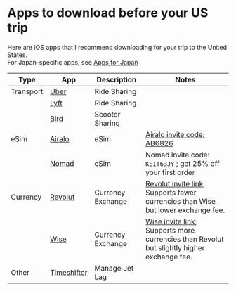 # Apps to download before your US trip

Here are iOS apps that I recommend downloading for your trip to the United States.  
For Japan-specific apps, see [Apps for Japan](../guides/apps.md)

| Type      | App             | Description       | Notes                                                                                         |
| --------- | --------------- | ----------------- | --------------------------------------------------------------------------------------------- |
| Transport | [Uber][]        | Ride Sharing      |                                                                                               |
|           | [Lyft][]        | Ride Sharing      |                                                                                               |
|           | [Bird][]        | Scooter Sharing   |                                                                                               |
| eSim      | [Airalo][]      | eSim              | [Airalo invite code: AB6826][]                                                                |
|           | [Nomad][]       | eSim              | Nomad invite code: `KEIT63JY` ; get 25% off your first order                                  |
| Currency  | [Revolut][]     | Currency Exchange | [Revolut invite link][]; Supports fewer currencies than Wise but lower exchange fee.          |
|           | [Wise][]        | Currency Exchange | [Wise invite link][]; Supports more currencies than Revolut but slightly higher exchange fee. |
| Other     | [Timeshifter][] | Manage Jet Lag    |                                                                                               |

[Uber]: https://apps.apple.com/app/id368677368
[Lyft]: https://apps.apple.com/app/id529379082
[Bird]: https://apps.apple.com/app/id1260842311
[Airalo]: https://apps.apple.com/app/id1475911720
[Nomad]: https://apps.apple.com/app/id1521602300
[Revolut]: https://apps.apple.com/app/id932493382
[Timeshifter]: https://apps.apple.com/app/id1380684374
[Revolut invite link]: https://revolut.com/referral/?referral-code=genjikw45!FEB1-24-AR-JP
[Wise]: https://apps.apple.com/app/id612261027
[Wise invite link]: https://wise.com/invite/ihpc/genjif1
[Airalo invite code: AB6826]: https://ref.airalo.com/DB2m
